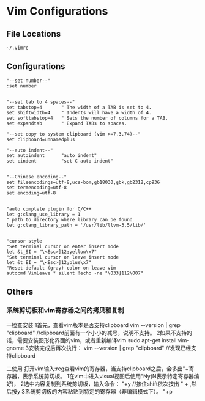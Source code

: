 # Vim Configurations

## File Locations

```
~/.vimrc
```

## Configurations

```shell
"--set number--"
:set number


"--set tab to 4 spaces--"
set tabstop=4       " The width of a TAB is set to 4.
set shiftwidth=4    " Indents will have a width of 4.
set softtabstop=4   " Sets the number of columns for a TAB.
set expandtab       " Expand TABs to spaces.

"--set copy to system clipboard (vim >=7.3.74)--"
set clipboard=unnamedplus

"--auto indent--"
set autoindent      "auto indent"
set cindent         "set C auto indent"


"--Chinese encoding--"
set fileencodings=utf-8,ucs-bom,gb18030,gbk,gb2312,cp936
set termencoding=utf-8
set encoding=utf-8


"auto complete plugin for C/C++
let g:clang_use_library = 1
" path to directory where library can be found
let g:clang_library_path = '/usr/lib/llvm-3.5/lib/'


"cursor style
"Set terminal cursor on enter insert mode
let &t_SI = "\<Esc>]12;yellow\x7"
"Set terminal cursor on leave insert mode
let &t_EI = "\<Esc>]12;blue\x7"
"Reset default (gray) color on leave vim
autocmd VimLeave * silent !echo -ne "\033]112\007"
```

## Others

### 系统剪切板和vim寄存器之间的拷贝和复制

一检查安装
1首先，查看vim版本是否支持clipboard
vim --version | grep "clipboard" //clipboard前面有一个小小的减号，说明不支持。
2如果不支持的话，需要安装图形化界面的vim，或者重新编译vim
sudo apt-get install vim-gnome
3安装完成后再次执行：
vim --version | grep "clipboard" //发现已经支持clipboard

二使用
打开vim输入:reg查看vim的寄存器，当支持clipboard之后，会多出"+寄存器，表示系统剪切板。
1在vim中进入visual视图后使用"Ny(N表示特定寄存器编好)，
2选中内容复制到系统剪切板，输入命令：
"+y //按住shift依次按出 " + ,然后按y
3系统剪切板的内容粘贴到特定的寄存器（非编辑模式下）。
"+p